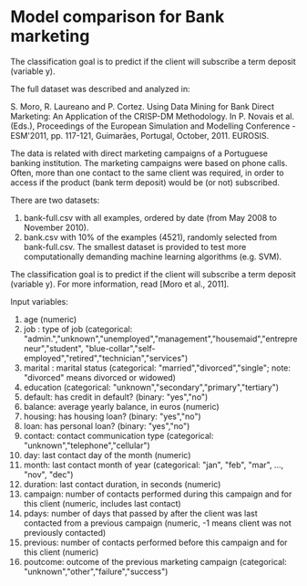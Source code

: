 # Model comparison for Bank marketing
The classification goal is to predict if the client will subscribe a term deposit (variable y).


The full dataset was described and analyzed in:

S. Moro, R. Laureano and P. Cortez. Using Data Mining for Bank Direct Marketing: An Application of the CRISP-DM Methodology. 
In P. Novais et al. (Eds.), Proceedings of the European Simulation and Modelling Conference - ESM'2011, pp. 117-121, Guimarães, 
Portugal, October, 2011. EUROSIS.

The data is related with direct marketing campaigns of a Portuguese banking institution. 
The marketing campaigns were based on phone calls. Often, more than one contact to the same client was required, 
in order to access if the product (bank term deposit) would be (or not) subscribed. 

There are two datasets: 
  1) bank-full.csv with all examples, ordered by date (from May 2008 to November 2010).
  2) bank.csv with 10% of the examples (4521), randomly selected from bank-full.csv.
The smallest dataset is provided to test more computationally demanding machine learning algorithms (e.g. SVM).

The classification goal is to predict if the client will subscribe a term deposit (variable y).
For more information, read [Moro et al., 2011].

Input variables:
1) age (numeric)
2) job : type of job (categorical: "admin.","unknown","unemployed","management","housemaid","entrepreneur","student",
                                 "blue-collar","self-employed","retired","technician","services") 
3) marital : marital status (categorical: "married","divorced","single"; note: "divorced" means divorced or widowed)
4) education (categorical: "unknown","secondary","primary","tertiary")
5) default: has credit in default? (binary: "yes","no")
6) balance: average yearly balance, in euros (numeric) 
7) housing: has housing loan? (binary: "yes","no")
8) loan: has personal loan? (binary: "yes","no")
9) contact: contact communication type (categorical: "unknown","telephone","cellular") 
10) day: last contact day of the month (numeric)
11) month: last contact month of year (categorical: "jan", "feb", "mar", ..., "nov", "dec")
12) duration: last contact duration, in seconds (numeric)
13) campaign: number of contacts performed during this campaign and for this client (numeric, includes last contact)
14) pdays: number of days that passed by after the client was last contacted from a previous campaign (numeric, -1 means client was not previously contacted)
15) previous: number of contacts performed before this campaign and for this client (numeric)
16) poutcome: outcome of the previous marketing campaign (categorical: "unknown","other","failure","success")

